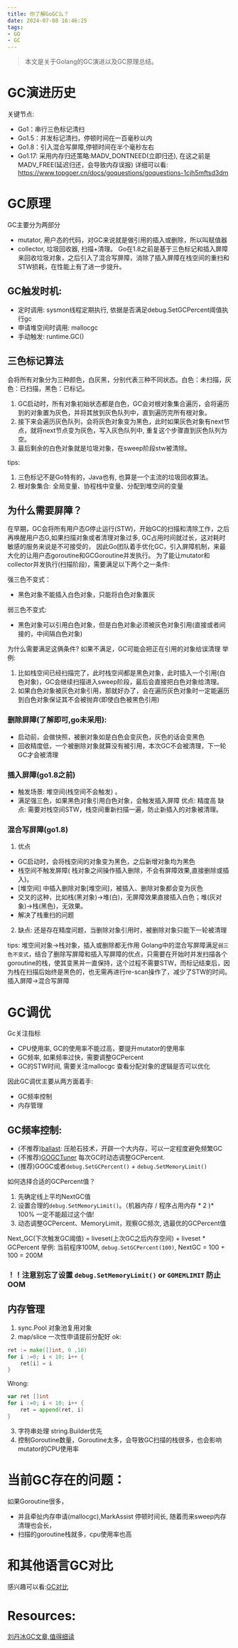 ```yaml
---
title: 你了解GoGC么？
date: 2024-07-08 16:46:25
tags:
- GO
- GC
---
```

> 本文是关于Golang的GC演进以及GC原理总结。
<!-- more -->


# GC演进历史
关键节点:
- Go1：串行三色标记清扫
- Go1.5：并发标记清扫，停顿时间在一百毫秒以内
- Go1.8：引入混合写屏障,停顿时间在半个毫秒左右
- Go1.17: 采用内存归还策略:MADV_DONTNEED(立即归还), 在这之前是MADV_FREE(延迟归还，会导致内存误报)
详细可以看:
https://www.topgoer.cn/docs/goquestions/goquestions-1cjh5mftsd3dm


# GC原理
GC主要分为两部分
- mutator, 用户态的代码，对GC来说就是做引用的插入或删除，所以叫赋值器
- collector, 垃圾回收器, 扫描+清理。
Go在1.8之前是基于三色标记和插入屏障来回收垃圾对象，之后引入了混合写屏障，消除了插入屏障在栈空间的重扫和STW损耗，在性能上有了进一步提升。

## GC触发时机:
- 定时调用: sysmon线程定期执行, 依据是否满足debug.SetGCPercent阈值执行gc
- 申请堆空间时调用: mallocgc
- 手动触发: runtime.GC()

## 三色标记算法
会将所有对象分为三种颜色，白灰黑，分别代表三种不同状态。白色：未扫描，灰色：已扫描，黑色：已标记。
1. GC启动时，所有对象初始状态都是白色，GC会对根对象集合遍历，会将遍历到的对象置为灰色，并将其放到灰色队列中，直到遍历完所有根对象。
2. 接下来会遍历灰色队列，会将灰色对象变为黑色，此时如果灰色对象有next节点，就将next节点变为灰色，写入灰色队列中, 重复这个步骤直到灰色队列为空。
3. 最后剩余的白色对象就是垃圾对象，在sweep阶段stw被清除。

tips: 
1. 三色标记不是Go特有的，Java也有, 也算是一个主流的垃圾回收算法。
2. 根对象集合: 全局变量、协程栈中变量、分配到堆空间的变量

## 为什么需要屏障？
在早期，GC会将所有用户态G停止运行(STW)，开始GC的扫描和清除工作，之后再唤醒用户态G,如果扫描对象或者清理对象过多, GC占用时间就过长，这对耗时敏感的服务来说是不可接受的， 因此Go团队着手优化GC，引入屏障机制，来最大化的让用户态goroutine和GCGoroutine并发执行。 为了能让mutator和collector并发执行(扫描阶段)，需要满足以下两个之一条件:

强三色不变式：
- 黑色对象不能插入白色对象，只能将白色对象置灰

弱三色不变式:
- 黑色对象可以引用白色对象，但是白色对象必须被灰色对象引用(直接或者间接的，中间隔白色对象)

为什么需要满足这俩条件? 如果不满足，GC可能会把正在引用的对象给误清理
举例:
1. 比如栈空间已经扫描完了，此时栈空间都是黑色对象，此时插入一个引用(白色对象)，GC会继续扫描进入sweep阶段，最后会直接把白色对象给清理。
2. 如果白色对象被灰色对象引用，那就好办了，会在遍历灰色对象时一定能遍历到白色对象保证其不会被抛弃(即使白色被黑色引用)

### 删除屏障(了解即可,go未采用):
- 启动前，会做快照，被删对象如是白色会变灰色，灰色的话会变黑色
- 回收精度低，一个被删除对象就算没有被引用，本次GC不会被清理，下一轮GC才会被清理

### 插入屏障(go1.8之前)
- 触发场景:  堆空间(栈空间不会触发) 。
- 满足强三色，如果黑色对象引用白色对象，会触发插入屏障
优点: 精度高
缺点: 需要对栈空间STW，栈空间重新扫描一遍，防止新插入的对象被清理。

### 混合写屏障(go1.8)
1. 优点
- GC启动时，会将栈空间的对象变为黑色，之后新增对象均为黑色
- 栈空间不触发屏障( 栈对象之间操作插入删除，不会有屏障效果,直接删除或插入)。
- [堆空间] 中插入删除对象[堆空间]，被插入、删除对象都会变为灰色
- 交叉的这种，比如栈(黑对象)→堆(白)，无屏障效果直接插入白色；堆(灰对象)→栈(黑色)，无效果。
- 解决了栈重扫的问题

2. 缺点: 还是存在精度问题，当删除对象引用时，被删除对象只能下一轮被清理

tips: 堆空间对象→栈对象，插入或删除都无作用
Golang中的混合写屏障满足`弱三色不变式`，结合了删除写屏障和插入写屏障的优点，只需要在开始时并发扫描各个goroutine的栈，使其变黑并一直保持，这个过程不需要STW，而标记结束后，因为栈在扫描后始终是黑色的，也无需再进行re-scan操作了，减少了STW的时间。
插入屏障→混合写屏障



# GC调优

Gc关注指标
- CPU使用率, GC的使用率不能过高，要提升mutator的使用率
- GC频率, 如果频率过快，需要调整GCPercent
- GC的STW时间, 需要关注mallocgc 查看分配对象的逻辑是否可以优化


因此GC调优主要从两方面着手:
- GC频率控制
- 内存管理

## GC频率控制:
- (不推荐)[ballast](https://blog.twitch.tv/en/2019/04/10/go-memory-ballast-how-i-learnt-to-stop-worrying-and-love-the-heap/): 压舱石技术，开辟一个大内存，可以一定程度避免频繁GC
- (不推荐)[GOGCTuner](https://github.com/cch123/gogctuner) 每次GC时动态调整GCPercent.
- (推荐)GOGC或者`debug.SetGCPercent()` + `debug.SetMemoryLimit()`

如何选择合适的GCPercent值？
1. 先确定线上平均NextGC值
2. 设置合理的`debug.SetMemoryLimit()`。（机器内存 / 程序占用内存 * 2 )* 100%  一定不能超过这个值!
3. 动态调整GCPercent、MemoryLimit，观察GC频次, 选最优的GCPercent值

Next_GC(下次触发GC阈值) = liveset(上次GC之后内存空间) + liveset * GCPercent
举例: 当前程序100M, `debug.SetGCPercent(100)`, NextGC = 100 + 100 = 200M

### ！！注意别忘了设置 `debug.SetMemoryLimit()` or `GOMEMLIMIT` 防止OOM

## 内存管理
1. sync.Pool 对象池复用对象
2. map/slice 一次性申请提前分配好
ok:

```go
ret := make([]int, 0 ,10)
for i :=0; i < 10; i++ {
	ret[i] = i
}
```

Wrong:
```go
var ret []int
for i :=0; i < 10; i++ {
	ret = append(ret, i)
}
```
3. 字符串处理 string.Builder优先
4. 控制Goroutine数量，Goroutine太多，会导致GC扫描的栈很多，也会影响mutator的CPU使用率


# 当前GC存在的问题：
如果Goroutine很多，
- 并且牵扯内存申请(mallocgc),MarkAssist 停顿时间长, 随着而来sweep内存清理也会长，
- 扫描的goroutine栈就多，cpu使用率也高


# 和其他语言GC对比
感兴趣可以看:[GC对比](https://www.topgoer.cn/docs/goquestions/goquestions-1cjh5nmtkbc4o)


# Resources:
[刘丹冰GC文章,值得细读](https://github.com/aceld/golang/blob/main/5、Golang三色标记+混合写屏障GC模式全分析.md)